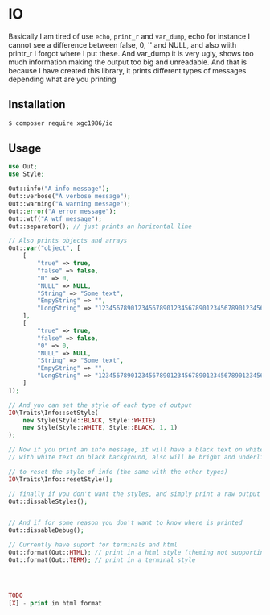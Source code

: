 # IO

Basically I am tired of use `echo`, `print_r` and `var_dump`, echo for instance I cannot see a difference between false, 0, '' and NULL, and also wiith printr_r I forgot where I put these. And var_dump it is very ugly, shows too much information making the output too big and unreadable. And that is because I have created this library, it prints different types of messages depending what are you printing

## Installation

```bash
$ composer require xgc1986/io
```

## Usage

```php
use Out;
use Style;

Out::info("A info message");
Out::verbose("A verbose message");
Out::warning("A warning message");
Out::error("A error message");
Out::wtf("A wtf message");
Out::separator(); // just prints an horizontal line

// Also prints objects and arrays
Out::var("object", [
    [
        "true" => true,
        "false" => false,
        "0" => 0,
        "NULL" => NULL,
        "String" => "Some text",
        "EmpyString" => "",
        "LongString" => "123456789012345678901234567890123456789012345678901234567890123456789012345678901234567890"
    ],
    [
        "true" => true,
        "false" => false,
        "0" => 0,
        "NULL" => NULL,
        "String" => "Some text",
        "EmpyString" => "",
        "LongString" => "123456789012345678901234567890123456789012345678901234567890123456789012345678901234567890"
    ]
]);

// And yuo can set the style of each type of output
IO\Traits\Info::setStyle(
	new Style(Style::BLACK, Style::WHITE)
	new Style(Style::WHITE, Style::BLACK, 1, 1)
);

// Now if you print an info message, it will have a black text on white background and the line reference will be printed
// with white text on black background, also will be bright and underlined

// to reset the style of info (the same with the other types)
IO\Traits\Info::resetStyle();

// finally if you don't want the styles, and simply print a raw output to put the putput in to a file for example, then:
Out::dissableStyles();


// And if for some reason you don't want to know where is printed
Out::dissableDebug();

// Currently have suport for terminals and html
Out::format(Out::HTML); // print in a html style (theming not supporting)
Out::format(Out::TERM); // print in a terminal style




TODO
[X] - print in html format
```